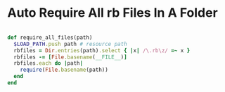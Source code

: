 # Auto Require All rb Files In A Folder

```ruby

def require_all_files(path)
  $LOAD_PATH.push path # resource path
  rbfiles = Dir.entries(path).select { |x| /\.rb\z/ =~ x }
  rbfiles -= [File.basename(__FILE__)]
  rbfiles.each do |path|
    require(File.basename(path))
  end
end
```